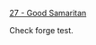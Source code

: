 [27 - Good Samaritan](https://ethernaut.openzeppelin.com/level/0x8d07AC34D8f73e2892496c15223297e5B22B3ABE)

Check forge test.
